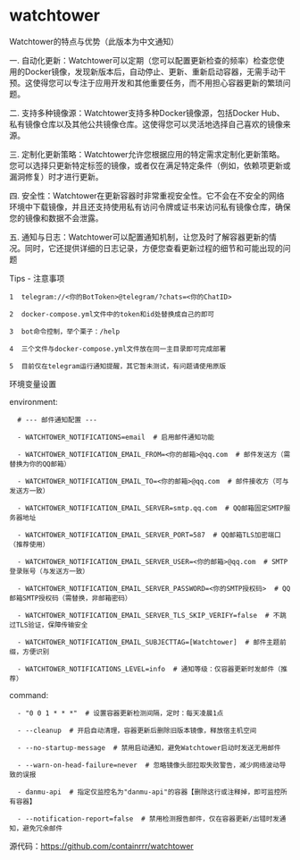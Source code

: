 # watchtower
Watchtower的特点与优势（此版本为中文通知）

一.   自动化更新：Watchtower可以定期（您可以配置更新检查的频率）检查您使用的Docker镜像，发现新版本后，自动停止、更新、重新启动容器，无需手动干预。这使得您可以专注于应用开发和其他重要任务，而不用担心容器更新的繁琐问题。

二.   支持多种镜像源：Watchtower支持多种Docker镜像源，包括Docker Hub、私有镜像仓库以及其他公共镜像仓库。这使得您可以灵活地选择自己喜欢的镜像来源。

三.   定制化更新策略：Watchtower允许您根据应用的特定需求定制化更新策略。您可以选择只更新特定标签的镜像，或者仅在满足特定条件（例如，依赖项更新或漏洞修复）时才进行更新。

四.   安全性：Watchtower在更新容器时非常重视安全性。它不会在不安全的网络环境中下载镜像，并且还支持使用私有访问令牌或证书来访问私有镜像仓库，确保您的镜像和数据不会泄露。

五.   通知与日志：Watchtower可以配置通知机制，让您及时了解容器更新的情况。同时，它还提供详细的日志记录，方便您查看更新过程的细节和可能出现的问题

Tips - 注意事项

    1  telegram://<你的BotToken>@telegram/?chats=<你的ChatID>

    2  docker-compose.yml文件中的token和id处替换成自己的即可
   
    3  bot命令控制，举个栗子：/help
   
    4  三个文件与docker-compose.yml文件放在同一主目录即可完成部署

    5  目前仅在telegram运行通知提醒，其它暂未测试，有问题请使用原版

环境变量设置

environment:
      
      # --- 邮件通知配置 ---

      - WATCHTOWER_NOTIFICATIONS=email  # 启用邮件通知功能
      
      - WATCHTOWER_NOTIFICATION_EMAIL_FROM=<你的邮箱>@qq.com  # 邮件发送方（需替换为你的QQ邮箱）
      
      - WATCHTOWER_NOTIFICATION_EMAIL_TO=<你的邮箱>@qq.com  # 邮件接收方（可与发送方一致）
      
      - WATCHTOWER_NOTIFICATION_EMAIL_SERVER=smtp.qq.com  # QQ邮箱固定SMTP服务器地址
      
      - WATCHTOWER_NOTIFICATION_EMAIL_SERVER_PORT=587  # QQ邮箱TLS加密端口（推荐使用）
      
      - WATCHTOWER_NOTIFICATION_EMAIL_SERVER_USER=<你的邮箱>@qq.com  # SMTP登录账号（与发送方一致）
      
      - WATCHTOWER_NOTIFICATION_EMAIL_SERVER_PASSWORD=<你的SMTP授权码>  # QQ邮箱SMTP授权码（需替换，非邮箱密码）
      
      - WATCHTOWER_NOTIFICATION_EMAIL_SERVER_TLS_SKIP_VERIFY=false  # 不跳过TLS验证，保障传输安全
      
      - WATCHTOWER_NOTIFICATION_EMAIL_SUBJECTTAG=[Watchtower]  # 邮件主题前缀，方便识别
      
      - WATCHTOWER_NOTIFICATIONS_LEVEL=info  # 通知等级：仅容器更新时发邮件（推荐）

command:

      - "0 0 1 * * *"  # 设置容器更新检测间隔，定时：每天凌晨1点
      
      - --cleanup  # 开启自动清理，容器更新后删除旧版本镜像，释放宿主机空间
      
      - --no-startup-message  # 禁用启动通知，避免Watchtower启动时发送无用邮件
      
      - --warn-on-head-failure=never  # 忽略镜像头部拉取失败警告，减少网络波动导致的误报
      
      - danmu-api  # 指定仅监控名为"danmu-api"的容器【删除这行或注释掉，即可监控所有容器】
      
      - --notification-report=false  # 禁用检测报告邮件，仅在容器更新/出错时发通知，避免冗余邮件

源代码：https://github.com/containrrr/watchtower
